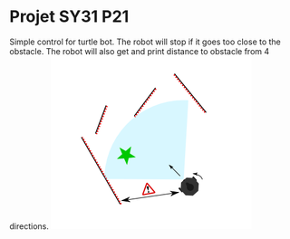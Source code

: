 # Projet SY31 P21
Simple control for turtle bot. The robot will stop if it goes too close to the obstacle. The robot will also get and print distance to obstacle from 4 directions.
![alt text](image.png)
